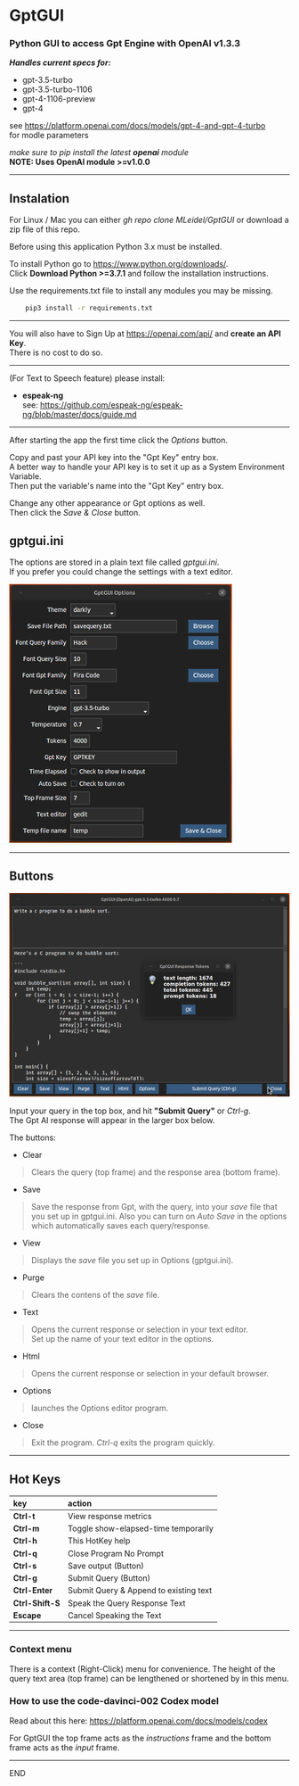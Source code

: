 # GptGUI
### Python GUI to access Gpt Engine with OpenAI v1.3.3

___Handles current specs for:___
-  gpt-3.5-turbo 
-  gpt-3.5-turbo-1106 
-  gpt-4-1106-preview 
-  gpt-4 

see https://platform.openai.com/docs/models/gpt-4-and-gpt-4-turbo  
for modle parameters  

_make sure to pip install the latest __openai__ module_  
__NOTE: Uses OpenAI module >=v1.0.0__

----

## Instalation

For Linux / Mac you can either _gh repo clone MLeidel/GptGUI_ or download a zip
file of this repo.


Before using this application Python 3.x must be installed.

To install Python go to https://www.python.org/downloads/.  
Click __Download Python >=3.7.1__ and follow the installation instructions.

Use the requirements.txt file to install any modules you may be missing.
```bash
    pip3 install -r requirements.txt
```

___

You will also have to Sign Up at https://openai.com/api/ and __create
an API Key__.  
There is no cost to do so.

___

(For Text to Speech feature) please install:
- __espeak-ng__  
  see: https://github.com/espeak-ng/espeak-ng/blob/master/docs/guide.md
  
---

After starting the app the first time click the _Options_
button.

Copy and past your API key into the "Gpt Key" entry box.  
A better way to handle your API key is to set it up as a System Environment Variable.  
Then put the variable's name into the "Gpt Key" entry box.

Change any other appearance or Gpt options as well.  
Then click the _Save & Close_ button.

## gptgui.ini

The options are stored in a plain text file called _gptgui.ini_.  
If you prefer you could change the settings with a text editor.


![input box](images/gptopts.png "GptGUI options window")

---

## Buttons


![alttext](images/gptgui.png "Ctrl-t for Response Metrics")

Input your query in the top box, and hit __"Submit Query"__ or _Ctrl-g_.  
The Gpt AI response will appear in the larger box below.

The buttons:
- Clear
> Clears the query (top frame) and the response area (bottom frame).
- Save
> Save the response from Gpt, with the query, into your _save_ file
that you set up in gptgui.ini. Also you can turn on _Auto Save_ in
the options which automatically saves each query/response.
- View
> Displays the _save_ file you set up in Options (gptgui.ini).
- Purge
> Clears the contens of the _save_ file.
- Text
> Opens the current response or selection in your text editor.  
Set up the name of your text editor in the options.
- Html
> Opens the current response or selection in your default browser.
- Options
> launches the Options editor program.
- Close
> Exit the program. _Ctrl-q_ exits the program quickly.

---

## Hot Keys

| key | action |
| :--- | :--- |
|__Ctrl-t__| View response metrics|
|__Ctrl-m__| Toggle show-elapsed-time temporarily|
|__Ctrl-h__| This HotKey help|
|__Ctrl-q__| Close Program No Prompt|
|__Ctrl-s__| Save output (Button)|
|__Ctrl-g__| Submit Query (Button)|
|__Ctrl-Enter__ | Submit Query & Append to existing text|
|__Ctrl-Shift-S__ | Speak the Query Response Text|
|__Escape__ | Cancel Speaking the Text|


---

### Context menu

There is a context (Right-Click) menu for convenience.
The height of the query text area (top frame) can be lengthened
or shortened by in this menu.

### How to use the code-davinci-002	Codex model

Read about this here: https://platform.openai.com/docs/models/codex

For GptGUI the top frame acts as the _instructions_ frame and the bottom
frame acts as the _input_ frame.

----
END
